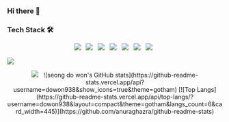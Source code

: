 ### Hi there 👋
<p align="center">
<h3> Tech Stack 🛠</h3>
</p>
<p align="center">
<img src="https://img.shields.io/badge/HTML5-E34F26?style=flat-square&logo=HTML5&logoColor=white"/></a> &nbsp
<img src="https://img.shields.io/badge/CSS3-1572B6?style=flat-square&logo=CSS3&logoColor=white"/></a> &nbsp
<img src="https://img.shields.io/badge/JavaScript-F7DF1E?style=flat-square&logo=JavaScript&logoColor=white"/></a> &nbsp
<img src="https://img.shields.io/badge/React-61DAFB?style=flat-square&logo=React&logoColor=white"/></a> &nbsp
<img src="https://img.shields.io/badge/Redux-764ABC?style=flat-square&logo=Redux&logoColor=white"/></a> &nbsp
<img src="https://img.shields.io/badge/React Router-CA4245?style=flat-square&logo=ReactRouter&logoColor=white"/></a> &nbsp
<img src="https://img.shields.io/badge/Firebase-FFCA28?style=flat-square&logo=Firebase&logoColor=white"/></a> &nbsp
</p>



<a href="https://velog.io/@dowon938">
    <img src="https://img.shields.io/badge/velog-20c997?style=flat-square&logo=Vimeo&logoColor=white&link=https://velog.io/@dowon938"/>
</a>
<p align="center">
    <img src="https://github-readme-stats.vercel.app/api?username=dowon938&show_icons=true&theme=gotham"/></a> &nbsp
![seong do won's GitHub stats](https://github-readme-stats.vercel.app/api?username=dowon938&show_icons=true&theme=gotham)
[![Top Langs](https://github-readme-stats.vercel.app/api/top-langs/?username=dowon938&layout=compact&theme=gotham&langs_count=6&card_width=445)](https://github.com/anuraghazra/github-readme-stats)
</p>

<!--
**dowon938/dowon938** is a ✨ _special_ ✨ repository because its `README.md` (this file) appears on your GitHub profile.

Here are some ideas to get you started:

- 🔭 I’m currently working on ...
- 🌱 I’m currently learning ...
- 👯 I’m looking to collaborate on ...
- 🤔 I’m looking for help with ...
- 💬 Ask me about ...
- 📫 How to reach me: ...
- 😄 Pronouns: ...
- ⚡ Fun fact: ...
-->
